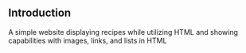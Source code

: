 ## Introduction
A simple website displaying recipes while utilizing
HTML and showing capabilities with images, links, and lists in HTML
